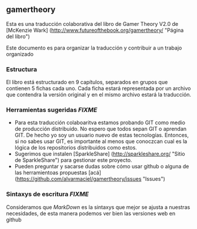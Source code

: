 ## gamertheory

Esta es una traducción colaborativa del libro de Gamer Theory V2.0 de [McKenzie Wark] (http://www.futureofthebook.org/gamertheory/ "Página del libro")

Este documento es para organizar la traducción y contribuir a un trabajo organizado

### Estructura
El libro está estructurado en 9 capítulos, separados en grupos que contienen 5 fichas cada uno.
Cada ficha estará representada por un archivo que contendra la versión original y en el mismo archivo estará la traducción.

### Herramientas sugeridas *FIXME*
* Para esta traducción colaboaritva estamos probando GIT como medio  de producción distribuido. No espero que todos sepan GIT o aprendan GIT. De hecho yo soy un usuario nuevo de estas tecnologías. Entonces, si no sabes usar GIT, es importante al menos que conoczcan cual es la lógica de los repositorios distribuidos como estos.
* Sugerimos que instalen [SparkleShare] (http://sparkleshare.org/ "Sitio de SparkleShare") para gestionar este proyecto.
* Pueden preguntar y sacarse dudas sobre cómo usar github o alguna de las herramientoas propuestas [acá] (https://github.com/alvarmaciel/gamertheory/issues "Issues")


### Sintaxys de escritura *FIXME*
Consideramos que *MarkDown* es la sintaxys que mejor se ajusta a nuestras necesidades, de esta manera podemos ver bien las versiones web en github
